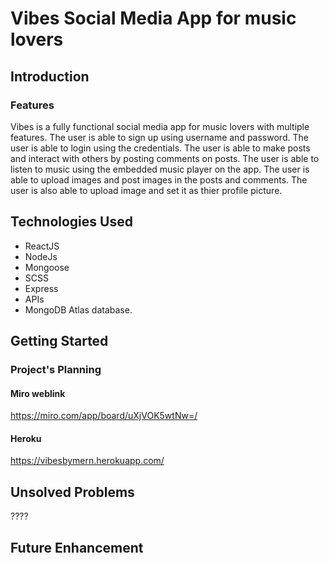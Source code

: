 # Vibes Social Media App for music lovers

## Introduction

### Features

Vibes is a fully functional social media app for music lovers with multiple features. The user is able to sign up using username and password. The user is able to login using the credentials. The user is able to make posts and interact with others by posting comments on posts. The user is able to listen to music using the embedded music player on the app. The user is able to upload images and post images in the posts and comments. The user is also able to upload image and set it as thier profile picture.

## Technologies Used

- ReactJS
- NodeJs
- Mongoose
- SCSS
- Express
- APIs
- MongoDB Atlas database.

## Getting Started

### Project's Planning

#### Miro weblink

https://miro.com/app/board/uXjVOK5wtNw=/

#### Heroku

https://vibesbymern.herokuapp.com/

## Unsolved Problems

????

## Future Enhancement
